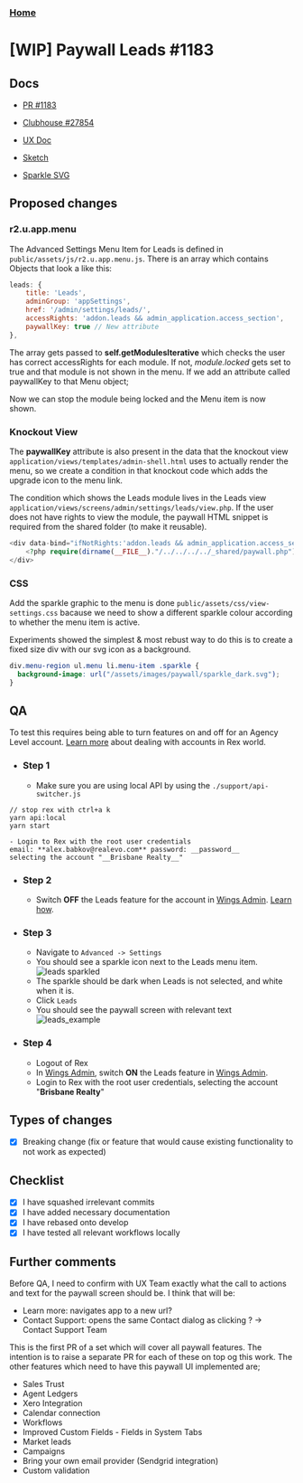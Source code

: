 
### [Home](../README.md)

# [WIP] Paywall Leads #1183

## Docs

- [PR #1183](https://github.com/rexlabsio/rex-app/pull/1183)

- [Clubhouse #27854](https://app.clubhouse.io/rexlabs/story/27854/create-paywall-ux)

- [UX Doc](https://docs.google.com/document/d/1lmPypYx8PVb_Qdg5NWpmaXwMjf45_gpMrr5Hgb-3hFM/edit#heading=h.vgu80vvtz7qj)

- [Sketch](https://api.clubhouse.io/api/attachments/files/clubhouse-assets/59b49fbb-ad90-4628-b335-19807d8ed4d4/5ccb9b57-8a83-41b7-ba28-6d078e9ba2b3/R_Generic-Paywall_UX%20(Generic%20Feature%20Paywall)%20copy.sketch)

- [Sparkle SVG](https://api.clubhouse.io/api/attachments/files/clubhouse-assets/59b49fbb-ad90-4628-b335-19807d8ed4d4/5ccb99c5-f2f0-446a-9b05-add04ba9895b/sparkle-group.svg)

## Proposed changes

### r2.u.app.menu

The Advanced Settings Menu Item for Leads is defined in `public/assets/js/r2.u.app.menu.js`. There is an array which contains Objects that look a like this:  

```javascript
leads: {
    title: 'Leads',
    adminGroup: 'appSettings',
    href: '/admin/settings/leads/',
    accessRights: 'addon.leads && admin_application.access_section',
    paywallKey: true // New attribute
},
```
The array gets passed to __self.getModulesIterative__ which checks the user has correct accessRights for each module. If not, _module.locked_ gets set to true and that module is not shown in the menu. If we add an attribute called paywallKey to that Menu object;

Now we can stop the module being locked and the Menu item is now shown.

### Knockout View

The __paywallKey__ attribute is also present in the data that the knockout view `application/views/templates/admin-shell.html` uses to actually render the menu, so we create a condition in that knockout code which adds the upgrade icon to the menu link.

The condition which shows the Leads module lives in the Leads view `application/views/screens/admin/settings/leads/view.php`. If the user does not have rights to view the module, 
the paywall HTML snippet is required from the shared folder (to make it reusable).

```php
<div data-bind="ifNotRights:'addon.leads && admin_application.access_section'">
    <?php require(dirname(__FILE__)."/../../../../_shared/paywall.php"); ?>
</div>
```

### CSS

Add the sparkle graphic to the menu is done `public/assets/css/view-settings.css` bacause 
we need to show a different sparkle colour according to whether the menu item is active.

Experiments showed the simplest & most rebust way to do this is to create a fixed size div 
with our svg icon as a background.

```css
div.menu-region ul.menu li.menu-item .sparkle {
  background-image: url("/assets/images/paywall/sparkle_dark.svg");
}
```

## QA

To test this requires being able to turn features on and off for an Agency Level account. 
[Learn more](./md/rex_accounts.md) about dealing with accounts in Rex world.

- ### Step 1 
    - Make sure you are using local API by using the `./support/api-switcher.js`  
```
// stop rex with ctrl+a k
yarn api:local
yarn start
```
    - Login to Rex with the root user credentials  
    email: **alex.babkov@realevo.com** password: __password__  
    selecting the account "__Brisbane Realty__" 

- ### Step 2
    - Switch **OFF** the Leads feature for the account in [Wings Admin](http://localhost:20002). 
    [Learn how](./md/wings_admin.md).

- ### Step 3
    - Navigate to `Advanced -> Settings`
    - You should see a sparkle icon next to the Leads menu item.  
    ![leads sparkled](https://user-images.githubusercontent.com/370513/59813967-e6ca5100-9356-11e9-9f5d-11d70ae32fd8.png)
    - The sparkle should be dark when Leads is not selected, and white when it is. 
    - Click `Leads`
    - You should see the paywall screen with relevant text  
    ![leads_example](https://user-images.githubusercontent.com/370513/59730902-730d4300-9287-11e9-9ba2-d00ac94f4e11.png)

- ### Step 4
    - Logout of Rex 
    - In [Wings Admin](http://localhost:20002), switch **ON** the Leads feature in [Wings Admin](http://localhost:20002).
    - Login to Rex with the root user credentials, selecting the account "__Brisbane Realty__" 


## Types of changes

- [x] Breaking change (fix or feature that would cause existing functionality to not work as expected)

## Checklist

- [x] I have squashed irrelevant commits
- [x] I have added necessary documentation
- [x] I have rebased onto develop
- [x] I have tested all relevant workflows locally

## Further comments

Before QA, I need to confirm with UX Team exactly what the call to actions and 
text for the paywall screen should be. I think that will be: 

- Learn more: navigates app to a new url?
- Contact Support: opens the same Contact dialog as clicking ? -> Contact Support Team

This is the first PR of a set which will cover all paywall features. 
The intention is to raise a separate PR for each of these on top og this work. 
The other features which need to have this paywall UI implemented are; 

- Sales Trust
- Agent Ledgers
- Xero Integration
- Calendar connection
- Workflows
- Improved Custom Fields - Fields in System Tabs
- Market leads
- Campaigns
- Bring your own email provider (Sendgrid integration)
- Custom validation
